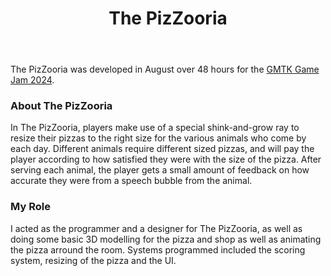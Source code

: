 ﻿---
layout: project
title: The PizZooria
year: 2024
genre: Simulation
roles: Programming, Design 
featureimage: /assets/images/projects/thepizzooria/feature.jpg
animatedimage: /assets/images/projects/thepizzooria/animated.apng
bannerimage: /assets/images/projects/thepizzooria/feature.jpg
downloadlinks:
  - https://ghostentity12.itch.io/the-pizzooria
galleryimages:
  - /assets/images/projects/thepizzooria/feature.jpg
  - /assets/images/projects/thepizzooria/pizzooria1.jpg
  - /assets/images/projects/thepizzooria/pizzooria2.jpg
  - /assets/images/projects/thepizzooria/pizzooria3.jpg
  - /assets/images/projects/thepizzooria/pizzooria4.jpg
  - /assets/images/projects/thepizzooria/pizzooria5.jpg
team:
  - Rhiannon Forster
---

The PizZooria was developed in August over 48 hours for the [GMTK Game Jam 2024](https://itch.io/jam/gmtk-2024). 

### About The PizZooria
In The PizZooria, players make use of a special shink-and-grow ray to resize their pizzas to the right size for the various animals who come by each day. Different animals require different sized pizzas, and will pay the player according to how satisfied they were with the size of the pizza. After serving each animal, the player gets a small amount of feedback on how accurate they were from a speech bubble from the animal. 

### My Role
I acted as the programmer and a designer for The PizZooria, as well as doing some basic 3D modelling for the pizza and shop as well as animating the pizza arround the room. Systems programmed included the scoring system, resizing of the pizza and the UI.
